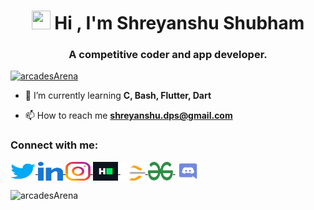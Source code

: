 <!--       -->
<h1 align="center">
    <img src="/assets/01.gif" width="30" height="30">
    Hi , I'm Shreyanshu Shubham
</h1>

<h3 align="center">
    A competitive coder and app developer.
</h3>

<p align="left"> 
    <a href="https://github.com/ryo-ma/github-profile-trophy">
        <img src="https://github-profile-trophy.vercel.app/?username=arcadesArena&column=8" alt="arcadesArena" />
    </a>
</p>

- 🌱 I’m currently learning **C, Bash, Flutter, Dart**

- 📫 How to reach me **shreyanshu.dps@gmail.com**

<h3 align="left">Connect with me:</h3>
<p align="left">
    <a href="https://twitter.com/ShreyanshuShub1" target="blank">
        <img align="center" src="/icons/twitter.svg" alt="ShreyanshuShub1" height="30" width="40" />
    </a>
    <a href="https://linkedin.com/in/shreyanshu-shubham-091759212/" target="blank">
        <img align="center" src="/icons/linked-in-alt.svg" alt="shreyanshu-shubham-091759212" height="30" width="40" />
    </a>
    <a href="https://instagram.com/shreyanshu.shubham" target="blank">
        <img align="center" src="/icons/instagram.svg" alt="shreyanshu.shubham" height="30" width="40" />
    </a>
    <a href="https://www.hackerrank.com/shreyanshu_s" target="blank">
        <img align="center" src="/icons/hackerrank.svg" alt="shreyanshu_s" height="30" width="40" />
    </a>
    <a href="https://www.leetcode.com/sShubham" target="blank">
        <img align="center" src="/icons/leet-code.svg" alt="sShubham" height="30" width="40" />
    </a>
    <a href="https://auth.geeksforgeeks.org/user/shreyanshushubham" target="blank">
        <img align="center" src="/icons/geeks-for-geeks.svg" alt="shreyanshushubham" height="30" width="40" />
    </a>
    <a href="https://discord.gg/arcadesArena#1981" target="blank">
        <img align="center" src="/icons/discord.svg" alt="arcadesArena#1981" height="30" width="40" />
    </a>
</p>

<p>
    <img align="center" src="https://github-readme-stats.vercel.app/api/top-langs?username=arcadesArena&show_icons=true&locale=en&layout=compact" alt="arcadesArena" />
</p>
